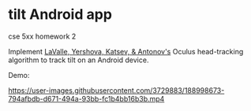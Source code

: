 # tilt Android app
cse 5xx homework 2

Implement [LaValle, Yershova, Katsev, & Antonov's](https://msl.cs.illinois.edu/~lavalle/papers/LavYerKatAnt14.pdf) Oculus head-tracking algorithm to track tilt on an Android device.

Demo:

https://user-images.githubusercontent.com/3729883/188998673-794afbdb-d671-494a-93bb-fc1b4bb16b3b.mp4

